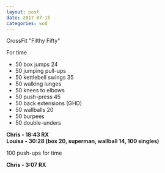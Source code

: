 ```yaml
---
layout: post
date: 2017-07-15
categories: wod
---
```


CrossFit "Filthy Fifty"

For time
- 50 box jumps 24
- 50 jumping pull-ups
- 50 kettlebell swings 35
- 50 walking lunges
- 50 knees to elbows
- 50 push-press 45
- 50 back extensions (GHD)
- 50 wallballs 20
- 50 burpees
- 50 double-unders

**Chris - <span>18:43 RX</span>**<br/>
**Louisa - <span>30:28 (box 20, superman, wallball 14, 100 singles)</span>**

100 push-ups for time

**Chris - <span>3:07 RX</span>**
